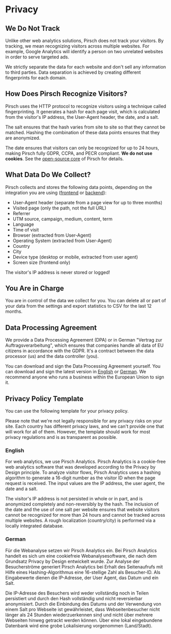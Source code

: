 # Privacy

## We Do Not Track

Unlike other web analytics solutions, Pirsch does not track your visitors. By tracking, we mean recognizing visitors across multiple websites. For example, Google Analytics will identify a person on two unrelated websites in order to serve targeted ads.

We strictly separate the data for each website and don't sell any information to third parties. Data separation is achieved by creating different fingerprints for each domain.

## How Does Pirsch Recognize Visitors?

Pirsch uses the HTTP protocol to recognize visitors using a technique called fingerprinting. It generates a hash for each page visit, which is calculated from the visitor's IP address, the User-Agent header, the date, and a salt. 

The salt ensures that the hash varies from site to site so that they cannot be matched. Hashing the combination of these data points ensures that they are anonymized.

The date ensures that visitors can only be recognized for up to 24 hours, making Pirsch fully GDPR, CCPA, and PECR compliant. **We do not use cookies**. See the [open-source core](https://github.com/pirsch-analytics/pirsch) of Pirsch for details.

## What Data Do We Collect?

Pirsch collects and stores the following data points, depending on the integration you are using ([frontend](/get-started/frontend-integration) or [backend](/get-started/backend-integration)):

* User-Agent header (separate from a page view for up to three months)
* Visited page (only the path, not the full URL)
* Referrer
* UTM source, campaign, medium, content, term
* Language
* Time of visit
* Browser (extracted from User-Agent)
* Operating System (extracted from User-Agent)
* Country
* City
* Device type (desktop or mobile, extracted from user agent)
* Screen size (frontend only)

The visitor's IP address is never stored or logged!

## You Are in Charge

You are in control of the data we collect for you. You can delete all or part of your data from the settings and export statistics to CSV for the last 12 months.

## Data Processing Agreement

We provide a Data Processing Agreement (DPA) or in German "Vertrag zur Auftragsverarbeitung", which ensures that companies handle all data of EU citizens in accordance with the GDPR. It's a contract between the data processor (us) and the data controller (you).

You can download and sign the Data Processing Agreement yourself. You can download and sign the latest version in [English](https://pirsch.io/static/files/Data%20Processing%20Agreement%20-%20Pirsch%20Analytics.pdf) or [German](https://pirsch.io/static/files/Vertrag%20zur%20Auftragsverarbeitung%20-%20Pirsch%20Analytics.pdf). We recommend anyone who runs a business within the European Union to sign it.

## Privacy Policy Template

You can use the following template for your privacy policy.

Please note that we're not legally responsible for any privacy risks on your site. Each country has different privacy laws, and we can't provide one that will work for all of them. However, the template should work for most privacy regulations and is as transparent as possible.

### English

For web analytics, we use Pirsch Analytics. Pirsch Analytics is a cookie-free web analytics software that was developed according to the Privacy by Design principle. To analyze visitor flows, Pirsch Analytics uses a hashing algorithm to generate a 16-digit number as the visitor ID when the page request is received. The input values are the IP address, the user agent, the date and a salt.

The visitor's IP address is not persisted in whole or in part, and is anonymized completely and non-reversibly by the hash. The inclusion of the date and the use of one salt per website ensures that website visitors cannot be recognized for more than 24 hours and cannot be tracked across multiple websites. A rough localization (country/city) is performed via a locally integrated database.

### German

Für die Webanalyse setzen wir Pirsch Analytics ein. Bei Pirsch Analytics handelt es sich um eine cookiefreie Webanalysesoftware, die nach dem Grundsatz Privacy by Design entwickelt wurde. Zur Analyse der Besucherströme generiert Pirsch Analytics bei Erhalt des Seitenaufrufs mit Hilfe eines Hashing-Algorithmus eine 16-stellige Zahl als Besucher-ID. Als Eingabewerte dienen die IP-Adresse, der User Agent, das Datum und ein Salt.

Die IP-Adresse des Besuchers wird weder vollständig noch in Teilen persistiert und durch den Hash vollständig und nicht reversierbar anonymisiert. Durch die Einbindung des Datums und der Verwendung von einem Salt pro Webseite ist gewährleistet, dass Webseitenbesucher nicht länger als 24 Stunden wiederzuerkennen sind und nicht über mehrere Webseiten hinweg getrackt werden können. Über eine lokal eingebundene Datenbank wird eine grobe Lokalisierung vorgenommen (Land/Stadt).
